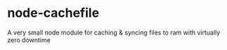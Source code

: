 # node-cachefile
A very small node module for caching &amp; syncing files to ram with virtually zero downtime
